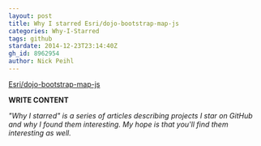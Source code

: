 ```yaml
---
layout: post
title: Why I starred Esri/dojo-bootstrap-map-js
categories: Why-I-Starred
tags: github
stardate: 2014-12-23T23:14:40Z
gh_id: 8962954
author: Nick Peihl
---
```


[Esri/dojo-bootstrap-map-js](https://github.com/Esri/dojo-bootstrap-map-js)

**WRITE CONTENT**

*"Why I starred" is a series of articles describing projects I star on GitHub and why I found them interesting. My hope is that you'll find them interesting as well.*

